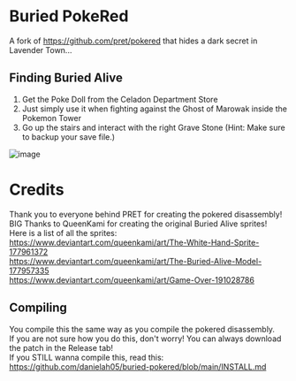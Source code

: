 # Buried PokeRed
A fork of https://github.com/pret/pokered that hides a dark secret in Lavender Town...

## Finding Buried Alive
1. Get the Poke Doll from the Celadon Department Store
2. Just simply use it when fighting against the Ghost of Marowak inside the Pokemon Tower
3. Go up the stairs and interact with the right Grave Stone (Hint: Make sure to backup your save file.)

![image](https://user-images.githubusercontent.com/35849198/169170060-d17eb5ce-1db1-4d32-9387-e07794598512.png)


# Credits
Thank you to everyone behind PRET for creating the pokered disassembly!  
BIG Thanks to QueenKami for creating the original Buried Alive sprites!  
Here is a list of all the sprites:  
https://www.deviantart.com/queenkami/art/The-White-Hand-Sprite-177961372  
https://www.deviantart.com/queenkami/art/The-Buried-Alive-Model-177957335  
https://www.deviantart.com/queenkami/art/Game-Over-191028786

## Compiling
You compile this the same way as you compile the pokered disassembly.  
If you are not sure how you do this, don't worry! You can always download the patch in the Release tab!  
If you STILL wanna compile this, read this: https://github.com/danielah05/buried-pokered/blob/main/INSTALL.md
